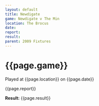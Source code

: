 ```yaml
---
layout: default
title: Newdigate
game: Newdigate v The Min
location: The Brocus
date: 
report: 
result: 
parent: 2009 Fixtures
---
```


# {{page.game}}

Played at {{page.location}} on {{page.date}}

{{page.report}}

**Result:** {{page.result}}
